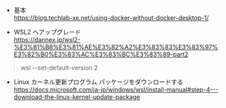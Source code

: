 - 基本  
https://blog.techlab-xe.net/using-docker-without-docker-desktop-1/

- WSL2 へアップグレード  
https://dannex.jp/wsl2-%E3%81%B8%E3%81%AE%E3%82%A2%E3%83%83%E3%83%97%E3%82%B0%E3%83%AC%E3%83%BC%E3%83%89-part2
> wsl --set-default-version 2


- Linux カーネル更新プログラム パッケージをダウンロードする  
https://docs.microsoft.com/ja-jp/windows/wsl/install-manual#step-4---download-the-linux-kernel-update-package


